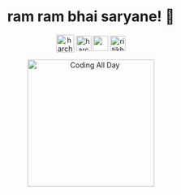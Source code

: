 <h1 align="center">ram ram bhai saryane! 🙏 </h1>
<p align="center">
 <a href="https://twitter.com/RHarchani" target="blank"><img align="center" src="https://img.icons8.com/?size=50&id=phOKFKYpe00C&format=png" alt="harchani-ritik" height="35" width="35" /></a>
<a href="https://www.linkedin.com/in/ritik-harchani-914224195/" target="blank"><img align="center" src="https://cdn.jsdelivr.net/npm/simple-icons@3.0.1/icons/linkedin.svg" alt="harchani-ritik" height="30" width="30" /></a>
<a href="https://medium.com/@harchaniritik" target="blank"><img align="center" src="https://cdn.jsdelivr.net/npm/simple-icons@3.0.1/icons/medium.svg"  height="30" width="30" /></a>
<a href="https://www.facebook.com/ritikh" target="blank"><img align="center" src="https://cdn.jsdelivr.net/npm/simple-icons@3.0.1/icons/facebook.svg" alt="ritikh" height="30" width="30" color="blue" /></a>

<div align="center">
  <img src="https://github.com/harchani-ritik/harchani-ritik/assets/46641571/8b06afea-ed71-4e01-a4cc-5a2cccd8e8fb" alt="Coding All Day" height="250" />
</div>
